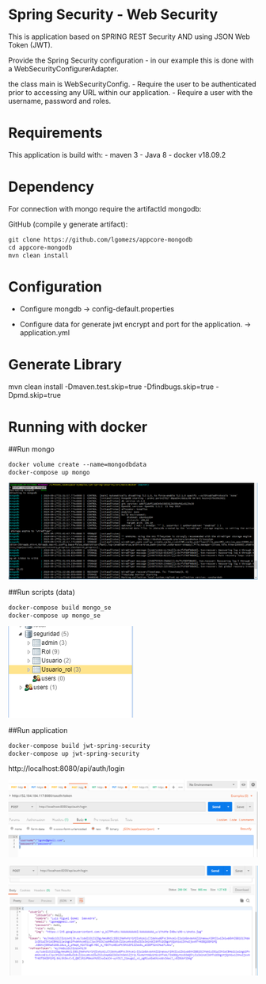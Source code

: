 Spring Security - Web Security
==========================

This is application based on SPRING REST Security AND using JSON Web Token (JWT). 

Provide the Spring Security configuration - in our example this is done with a WebSecurityConfigurerAdapter.

the class main is WebSecurityConfig.
	- Require the user to be authenticated prior to accessing any URL within our application.
	- Require a user with the username, password and roles.
	
# Requirements

  This application is build with:
        - maven 3
        - Java 8
        - docker v18.09.2

# Dependency

  For connection with mongo require the artifactId mongodb:
  
  GitHub (compile y generate artifact): 
  
  	git clone https://github.com/lgomezs/appcore-mongodb
  	cd appcore-mongodb
  	mvn clean install
	
# Configuration

 - Configure mongdb -> config-default.properties
  	
 - Configure data for generate jwt encrypt and port for the application. -> application.yml	

# Generate Library

   mvn clean install -Dmaven.test.skip=true -Dfindbugs.skip=true -Dpmd.skip=true

# Running with docker

  ##Run mongo
  
    docker volume create --name=mongodbdata
    docker-compose up mongo
  
  ![Screenshot from running application](img/mongo.png?raw=true "Mongo start")

  
  ##Run scripts (data)
  
    docker-compose build mongo_se
    docker-compose up mongo_se
  
  ![Screenshot from running application](img/data.png?raw=true "Mongo start")


  ##Run application
        
    docker-compose build jwt-spring-security
    docker-compose up jwt-spring-security
     
  http://localhost:8080/api/auth/login
    	
    	
  ![Screenshot from running application](img/post_auth.png?raw=true "Screenshot JWT Spring Security Demo")
  
  
  
  ![Screenshot from running application](img/login.png?raw=true "Screenshot JWT Spring Security Demo")
  
  